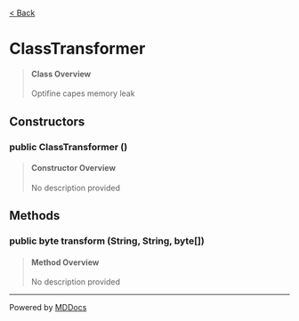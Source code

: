 [< Back](../README.md)
# ClassTransformer #
>#### Class Overview ####
>Optifine capes memory leak
## Constructors ##
### public ClassTransformer () ###
>#### Constructor Overview ####
>No description provided
>
## Methods ##
### public byte transform (String, String, byte[]) ###
>#### Method Overview ####
>No description provided
>

---
Powered by [MDDocs](https://github.com/VRCube/MDDocs)